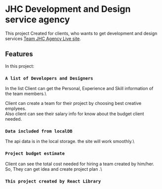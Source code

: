 # JHC Development and Design service agency

This project Created for clients, who wants to get development and design services [Team JHC Agency Live site](https://team-jhc-agency.netlify.app/).

## Features
In this project:

### `A list of Developers and Designers`
In the list Client can get the Personal, Experience and Skill information of the team members.\

Client can create a team for their project by choosing best creative emplyees.\
Also client can see their salary info for know about the budget client needed.

### `Data included from localDB`
The api data is in the local storage. the site will work smoothly.\

### `Project budget estimate`
Client can see the total cost needed for hiring a team created by him/her. So, They can get idea and create project plan .\

### `This project created by React Library`